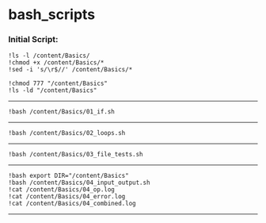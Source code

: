 # bash_scripts

### Initial Script:
```
!ls -l /content/Basics/
!chmod +x /content/Basics/*
!sed -i 's/\r$//' /content/Basics/*

!chmod 777 "/content/Basics"
!ls -ld "/content/Basics"
```
---------------------------------
```
!bash /content/Basics/01_if.sh
```
---------------------------------
```
!bash /content/Basics/02_loops.sh
```
---------------------------------
```
!bash /content/Basics/03_file_tests.sh
```
---------------------------------
```
!bash export DIR="/content/Basics"
!bash /content/Basics/04_input_output.sh
!cat /content/Basics/04_op.log
!cat /content/Basics/04_error.log
!cat /content/Basics/04_combined.log
```
---------------------------------


